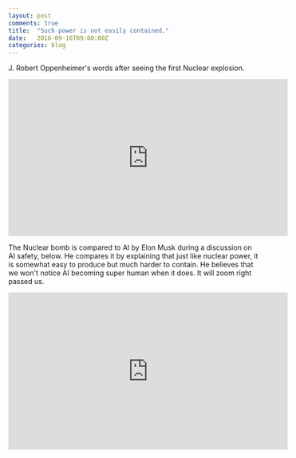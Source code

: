 ```yaml
---
layout: post
comments: true
title:  "Such power is not easily contained."
date:   2016-09-16T09:00:00Z
categories: blog
---
```

J. Robert Oppenheimer's words after seeing the first Nuclear explosion.

<iframe width="560" height="315" src="https://www.youtube.com/embed/lb13ynu3Iac" frameborder="0" allowfullscreen></iframe>

The Nuclear bomb is compared to AI by Elon Musk during a discussion on AI safety, below. He compares it by explaining that just like nuclear power, it is somewhat easy to produce but much harder to contain.
He believes that we won't notice AI becoming super human when it does. It will zoom right passed us. 

<iframe width="560" height="315" src="https://www.youtube.com/embed/vHzJ_AJ34uQ" frameborder="0" allowfullscreen></iframe>